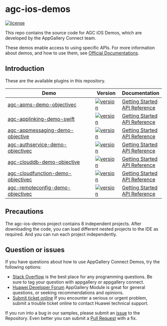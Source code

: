 # agc-ios-demos
[![license](https://img.shields.io/badge/license-Apache--2.0-green)](./LICENCE)

This repo contains the source code for AGC iOS Demos, which are developed by the AppGallery Connect team.

These demos enable access to using specific APIs. For more information
about demos, and how to use them, see
[Official Documentations](https://developer.huawei.com/consumer/cn/doc/development/AppGallery-connect-Guides/agc-get-started-web).


## Introduction
These are the available plugins in this repository.

| Demo | Version | Documentation |
|--------|-----|-----|
| [agc-apms-demo-objectivec](./agc-apms-demo-objectivec) | [![version](https://img.shields.io/badge/Release-1.2.1.301-yellow)](./agc-apms-demo-objectivec) | [Getting Started](https://developer.huawei.com/consumer/en/doc/development/AppGallery-connect-Guides/agc-apms-agcsdk-ios) <br/> [API Reference](https://developer.huawei.com/consumer/en/doc/development/AppGallery-connect-References/apms-overview-ios) |
| [agc-applinking-demo-swift](./agc-applinking-demo-swift) | [![version](https://img.shields.io/badge/Release-1.4.1.303-yellow)](./agc-applinking-demo-swift) | [Getting Started](https://developer.huawei.com/consumer/en/doc/development/AppGallery-connect-Guides/agc-applinking-getstarted-ios-0000001053823227) <br/> [API Reference](https://developer.huawei.com/consumer/en/doc/development/AppGallery-connect-References/classes-overview-0000001055013624) |
| [agc-appmessaging-demo-objective](./agc-appmessaging-demo-objective) | [![version](https://img.shields.io/badge/Release-1.4.1.300-yellow)](./agc-appmessaging-demo-objective) | [Getting Started](https://developer.huawei.com/consumer/en/doc/development/AppGallery-connect-Guides/agc-appmessage-getstarted-ios-0000001071772755) <br/> [API Reference](https://developer.huawei.com/consumer/en/doc/development/AppGallery-connect-References/overview-ios-class-0000001058211307) |
| [agc-authservice-demo-objectivec](./agc-authservice-demo-objectivec) | [![version](https://img.shields.io/badge/Release-1.4.1.300-yellow)](./agc-authservice-demo-objectivec) | [Getting Started](https://developer.huawei.com/consumer/en/doc/development/AppGallery-connect-Guides/agc-auth-ios-getstarted-0000001053053980) <br/> [API Reference](https://developer.huawei.com/consumer/en/doc/development/AppGallery-connect-References/agc-auth-service-ios-overview-0000001054599515) |
| [agc-clouddb-demo-objective](./agc-clouddb-demo-objective) | [![version](https://img.shields.io/badge/Release-1.3.1.300-yellow)](./agc-clouddb-demo-objective) | [Getting Started](https://developer.huawei.com/consumer/en/doc/development/AppGallery-connect-Guides/agc-clouddb-get-started-ios) <br/> [API Reference](https://developer.huawei.com/consumer/en/doc/development/AppGallery-connect-References/clouddb-agcclouddblistenerhandler-ios) |
| [agc-cloudfunction-demo-objectivec](./agc-cloudfunction-demo-objectivec) | [![version](https://img.shields.io/badge/Release-1.3.1.300-yellow)](./agc-cloudfunction-demo-objectivec) | [Getting Started](https://developer.huawei.com/consumer/en/doc/development/AppGallery-connect-Guides/agc-cloudfunction-getstarted) <br/> [API Reference](https://developer.huawei.com/consumer/en/doc/development/AppGallery-connect-References/agcfunction) |
| [agc-remoteconfig-demo-objectivec](./agc-remoteconfig-demo-objectivec) | [![version](https://img.shields.io/badge/Release-1.3.1.300-yellow)](./agc-remoteconfig-demo-objectivec) | [Getting Started](https://developer.huawei.com/consumer/en/doc/development/AppGallery-connect-Guides/agc-remoteconfig-ios-getstarted-0000001055157432) <br/> [API Reference](https://developer.huawei.com/consumer/en/doc/development/AppGallery-connect-References/ios-remoteconfig-agcconfigvalues-0000001056246303) |

## Precautions
The agc-ios-demos project contains 8 independent projects. After downloading the code, you can load different nested projects to the IDE as required. And you can run each project independently.

## Question or issues
If you have questions about how to use AppGallery Connect Demos, try the following options:  
* [Stack Overflow](https://stackoverflow.com/questions/tagged/appgallery) is the best place for any programming questions. Be sure to tag your question with appgallery or appgallery connect.  
* [Huawei Developer Forum](https://forums.developer.huawei.com/forumPortal/en/home?fid=0101188387844930001) AppGallery Module is great for general questions, or seeking recommendations and opinions.
* [Submit ticket online](https://developer.huawei.com/consumer/en/support/feedback/#/) If you encounter a serious or urgent problem, submit a trouble ticket online to contact Huawei technical support.

If you run into a bug in our samples, please submit an [issue](https://github.com/AppGalleryConnect/agc-ios-demos/issues) to the Repository. Even better you can submit a [Pull Request](https://github.com/AppGalleryConnect/agc-ios-demos/pulls) with a fix.
